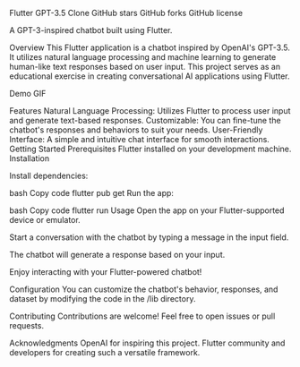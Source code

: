 Flutter GPT-3.5 Clone
GitHub stars
GitHub forks
GitHub license

A GPT-3-inspired chatbot built using Flutter.

Overview
This Flutter application is a chatbot inspired by OpenAI's GPT-3.5. It utilizes natural language processing and machine learning to generate human-like text responses based on user input. This project serves as an educational exercise in creating conversational AI applications using Flutter.

Demo GIF

Features
Natural Language Processing: Utilizes Flutter to process user input and generate text-based responses.
Customizable: You can fine-tune the chatbot's responses and behaviors to suit your needs.
User-Friendly Interface: A simple and intuitive chat interface for smooth interactions.
Getting Started
Prerequisites
Flutter installed on your development machine.
Installation

Install dependencies:

bash
Copy code
flutter pub get
Run the app:

bash
Copy code
flutter run
Usage
Open the app on your Flutter-supported device or emulator.

Start a conversation with the chatbot by typing a message in the input field.

The chatbot will generate a response based on your input.

Enjoy interacting with your Flutter-powered chatbot!

Configuration
You can customize the chatbot's behavior, responses, and dataset by modifying the code in the /lib directory.

Contributing
Contributions are welcome! Feel free to open issues or pull requests.

Acknowledgments
OpenAI for inspiring this project.
Flutter community and developers for creating such a versatile framework.
